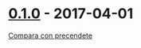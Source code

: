 # [0.1.0](https://gitlab.com/eca-automs/MC-OL12/tags/v0.1.0) - 2017-04-01
[Compara con precendete](https://gitlab.com/eca-automs/MC-OL12/compare/v0.0.1...v0.0.1)
